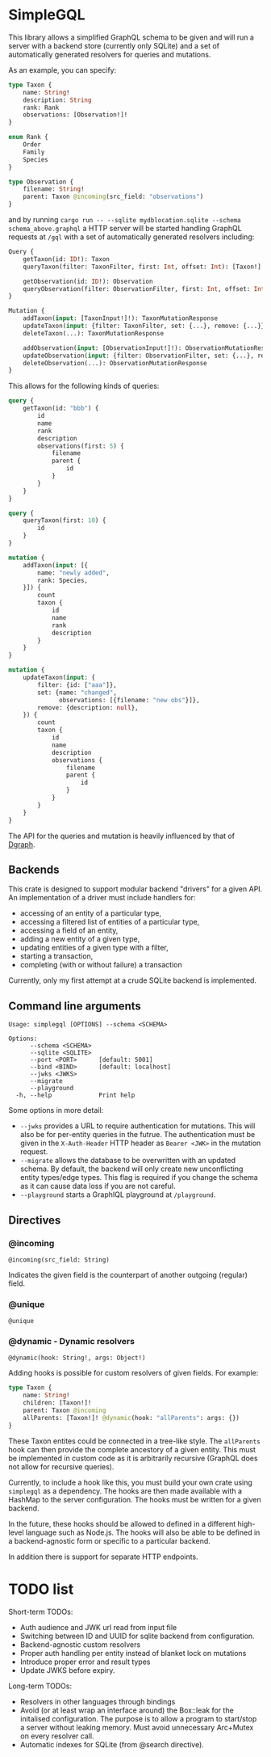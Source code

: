 # SimpleGQL

This library allows a simplified GraphQL schema to be given and will run a
server with a backend store (currently only SQLite) and a set of automatically
generated resolvers for queries and mutations.

As an example, you can specify:

```graphql
type Taxon {
    name: String!
    description: String
    rank: Rank
    observations: [Observation!]!
}

enum Rank {
    Order
    Family
    Species
}

type Observation {
    filename: String!
    parent: Taxon @incoming(src_field: "observations")
}
```

and by running `cargo run -- --sqlite mydblocation.sqlite --schema
schema_above.graphql` a HTTP server will be started handling GraphQL requests at
`/gql` with a set of automatically generated resolvers including:

```graphql
Query {
    getTaxon(id: ID!): Taxon
    queryTaxon(filter: TaxonFilter, first: Int, offset: Int): [Taxon!]!

    getObservation(id: ID!): Observation
    queryObservation(filter: ObservationFilter, first: Int, offset: Int): [Observation!]!
}

Mutation {
    addTaxon(input: [TaxonInput!]!): TaxonMutationResponse
    updateTaxon(input: {filter: TaxonFilter, set: {...}, remove: {...}}): TaxonMutationResponse
    deleteTaxon(...): TaxonMutationResponse

    addObservation(input: [ObservationInput!]!): ObservationMutationResponse
    updateObservation(input: {filter: ObservationFilter, set: {...}, remove: {...}}): ObservationMutationResponse
    deleteObservation(...): ObservationMutationResponse
}
```

This allows for the following kinds of queries:

```graphql
query {
    getTaxon(id: "bbb") {
        id
        name
        rank
        description
        observations(first: 5) {
            filename
            parent {
                id
            }
        }
    }
}

query {
    queryTaxon(first: 10) {
        id
    }
}

mutation {
    addTaxon(input: [{
        name: "newly added",
        rank: Species,
    }]) {
        count
        taxon {
            id
            name
            rank
            description
        }
    }
}

mutation {
    updateTaxon(input: {
        filter: {id: ["aaa"]},
        set: {name: "changed",
              observations: [{filename: "new obs"}]},
        remove: {description: null},
    }) {
        count
        taxon {
            id
            name
            description
            observations {
                filename
                parent {
                    id
                }
            }
        }
    }
}
```

The API for the queries and mutation is heavily influenced by that of [Dgraph](https://dgraph.io/docs/graphql/).

## Backends

This crate is designed to support modular backend "drivers" for a given API. An implementation of a driver must include handlers for:
- accessing of an entity of a particular type, 
- accessing a filtered list of entities of a particular type, 
- accessing a field of an entity,
- adding a new entity of a given type,
- updating entities of a given type with a filter,
- starting a transaction,
- completing (with or without failure) a transaction

Currently, only my first attempt at a crude SQLite backend is implemented.

## Command line arguments

```
Usage: simplegql [OPTIONS] --schema <SCHEMA>

Options:
      --schema <SCHEMA>
      --sqlite <SQLITE>
      --port <PORT>      [default: 5001]
      --bind <BIND>      [default: localhost]
      --jwks <JWKS>
      --migrate
      --playground
  -h, --help             Print help
```

Some options in more detail:

- `--jwks` provides a URL to require authentication for mutations. This will
  also be for per-entity queries in the futrue. The authentication must be given
  in the `X-Auth-Header` HTTP header as `Bearer <JWK>` in the mutation request.
- `--migrate` allows the database to be overwritten with an updated schema. By
  default, the backend will only create new unconflicting entity types/edge
  types. This flag is required if you change the schema as it can cause data
  loss if you are not careful.
- `--playground` starts a GraphIQL playground at `/playground`.

## Directives

### @incoming

`@incoming(src_field: String)`

Indicates the given field is the counterpart of another outgoing (regular) field.

### @unique

`@unique`

### @dynamic - Dynamic resolvers

`@dynamic(hook: String!, args: Object!)`

Adding hooks is possible for custom resolvers of given fields. For example:

```graphql
type Taxon {
    name: String!
    children: [Taxon!]!
    parent: Taxon @incoming
    allParents: [Taxon!]! @dynamic(hook: "allParents": args: {})
}
```

These Taxon entites could be connected in a tree-like style. The `allParents`
hook can then provide the complete ancestory of a given entity. This must be
implemented in custom code as it is arbitrarily recursive (GraphQL does not
allow for recursive queries).

Currently, to include a hook like this, you must build your own crate using
`simplegql` as a dependency. The hooks are then made available with a HashMap to
the server configuration. The hooks must be written for a given backend.

In the future, these hooks should be allowed to defined in a different
high-level language such as Node.js. The hooks will also be able to be defined
in a backend-agnostic form or specific to a particular backend.

In addition there is support for separate HTTP endpoints.

# TODO list

Short-term TODOs:
- Auth audience and JWK url read from input file 
- Switching between ID and UUID for sqlite backend from configuration.
- Backend-agnostic custom resolvers
- Proper auth handling per entity instead of blanket lock on mutations
- Introduce proper error and result types
- Update JWKS before expiry.

Long-term TODOs:
- Resolvers in other languages through bindings
- Avoid (or at least wrap an interface around) the Box::leak for the initalised
  configuration. The purpose is to allow a program to start/stop a server
  without leaking memory. Must avoid unnecessary Arc+Mutex on every resolver
  call.
- Automatic indexes for SQLite (from @search directive).